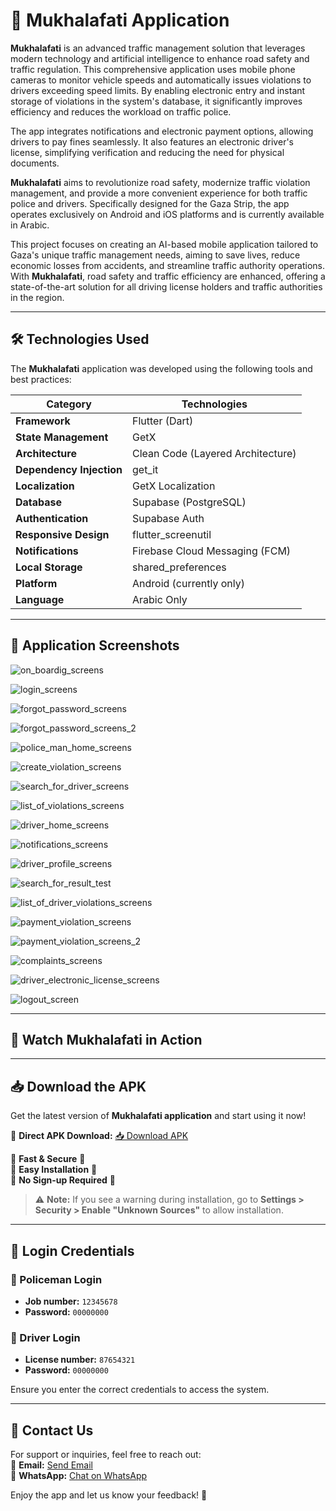 # 🚀 Mukhalafati Application

**Mukhalafati** is an advanced traffic management solution that leverages modern technology and artificial intelligence to enhance road safety and traffic regulation. This comprehensive application uses mobile phone cameras to monitor vehicle speeds and automatically issues violations to drivers exceeding speed limits. By enabling electronic entry and instant storage of violations in the system's database, it significantly improves efficiency and reduces the workload on traffic police.

The app integrates notifications and electronic payment options, allowing drivers to pay fines seamlessly. It also features an electronic driver's license, simplifying verification and reducing the need for physical documents.

**Mukhalafati** aims to revolutionize road safety, modernize traffic violation management, and provide a more convenient experience for both traffic police and drivers. Specifically designed for the Gaza Strip, the app operates exclusively on Android and iOS platforms and is currently available in Arabic.

This project focuses on creating an AI-based mobile application tailored to Gaza's unique traffic management needs, aiming to save lives, reduce economic losses from accidents, and streamline traffic authority operations. With **Mukhalafati**, road safety and traffic efficiency are enhanced, offering a state-of-the-art solution for all driving license holders and traffic authorities in the region.

---

## 🛠️ Technologies Used

The **Mukhalafati** application was developed using the following tools and best practices:

| Category                 | Technologies                      |
|--------------------------|-----------------------------------|
| **Framework**            | Flutter (Dart)                    |
| **State Management**     | GetX                              |
| **Architecture**         | Clean Code (Layered Architecture) |
| **Dependency Injection** | get_it                            |
| **Localization**         | GetX Localization                 |
| **Database**             | Supabase (PostgreSQL)             |
| **Authentication**       | Supabase Auth                     |
| **Responsive Design**    | flutter_screenutil                |
| **Notifications**        | Firebase Cloud Messaging (FCM)    |
| **Local Storage**        | shared_preferences                |
| **Platform**             | Android (currently only)          |
| **Language**             | Arabic Only                       |

---

## 📱 Application Screenshots  


![on_boardig_screens](https://github.com/user-attachments/assets/337af11b-6645-46b1-a442-a0382b5515aa)

![login_screens](https://github.com/user-attachments/assets/78476828-166e-4f33-8d27-224eafda531d)

![forgot_password_screens](https://github.com/user-attachments/assets/0fd3be4e-0e77-4bcf-8ae1-f1d073baacb2)

![forgot_password_screens_2](https://github.com/user-attachments/assets/ab53260f-e44e-42e0-bec3-7e4b5939d342)

![police_man_home_screens](https://github.com/user-attachments/assets/a33b58b4-b1bd-4b8b-af6e-4095f60fb183)

![create_violation_screens](https://github.com/user-attachments/assets/54041011-34fa-4cf3-ab49-f7f9a9322d02)

![search_for_driver_screens](https://github.com/user-attachments/assets/e3265863-3978-424e-86fc-c68e90c94f99)

![list_of_violations_screens](https://github.com/user-attachments/assets/2a50fe36-f9f3-4f09-9e2d-70dbd7a3e834)

![driver_home_screens](https://github.com/user-attachments/assets/6c5a66a0-2a4a-495b-9b62-f34d3e3aa2ae)

![notifications_screens](https://github.com/user-attachments/assets/94e2b4ba-2a74-4bd9-aabe-ec3af1ce7047)

![driver_profile_screens](https://github.com/user-attachments/assets/74ba867d-7e88-49a9-afbc-831ceac04d53)

![search_for_result_test](https://github.com/user-attachments/assets/8c4e0160-518a-4616-a691-f4883defe462)

![list_of_driver_violations_screens](https://github.com/user-attachments/assets/3688d74a-3b81-4e4a-b675-3ef57ac50a8d)

![payment_violation_screens](https://github.com/user-attachments/assets/03993bad-dcbe-4cef-b251-cf8621a1d161)

![payment_violation_screens_2](https://github.com/user-attachments/assets/5e7c0974-8bfd-4f3e-8edc-ed5de2125860)

![complaints_screens](https://github.com/user-attachments/assets/4a5dc3c1-a91c-411e-88db-6be6f94af60e)

![driver_electronic_license_screens](https://github.com/user-attachments/assets/4351ee90-1e23-4a60-9f41-7722788de7a1)

![logout_screen](https://github.com/user-attachments/assets/f524351f-09b4-4622-a73e-8e28a5c89855)

---

## 🎥 Watch Mukhalafati in Action

[](https://github.com/user-attachments/assets/7d5f76dd-cd38-40d0-824d-8da20820e63a)

---

## 📥 Download the APK  
Get the latest version of **Mukhalafati application** and start using it now!  

📌 **Direct APK Download:**   [📥 Download APK](https://drive.google.com/file/d/1oGbuR3xnizZXt9ldZrEjxZSrXU5UinVQ/view?usp=sharing)  

🔹 **Fast & Secure** 🔐  
🔹 **Easy Installation** 📲  
🔹 **No Sign-up Required** 🚀  

> ⚠ **Note:** If you see a warning during installation, go to **Settings > Security > Enable "Unknown Sources"** to allow installation.  

---

## 🔑 Login Credentials  

### 👮 Policeman Login  
- **Job number:** `12345678`  
- **Password:** `00000000`  

### 🚗 Driver Login  
- **License number:** `87654321`  
- **Password:** `00000000`  

Ensure you enter the correct credentials to access the system.  

---

## 📩 Contact Us  
For support or inquiries, feel free to reach out:  
📧 **Email:** [Send Email](https://mail.google.com/mail/?view=cm&fs=1&to=khaled.shbair12@gmail.com)       
💬 **WhatsApp:** [Chat on WhatsApp](https://wa.me/970599724037)  

Enjoy the app and let us know your feedback! 🚀
